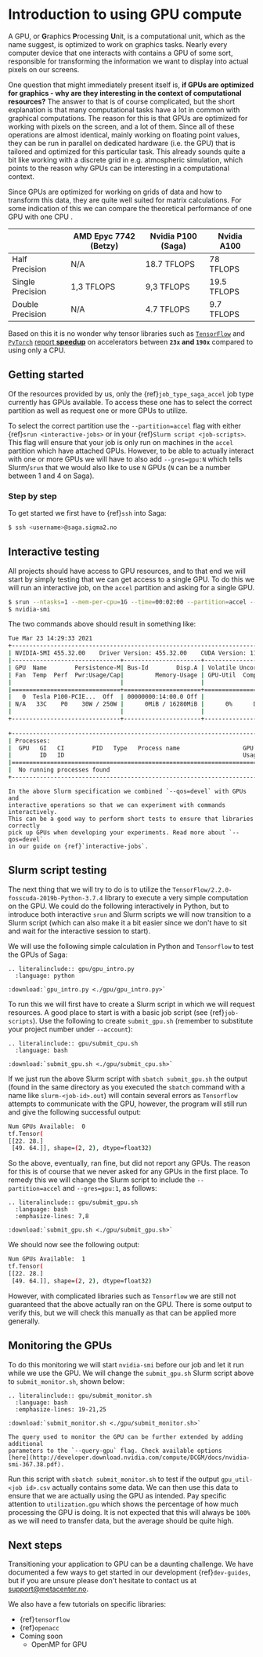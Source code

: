 # Introduction to using GPU compute

A GPU, or **G**raphics **P**rocessing **U**nit, is a computational unit, which
as the name suggest, is optimized to work on graphics tasks. Nearly every
computer device that one interacts with contains a GPU of some sort, responsible
for transforming the information we want to display into actual pixels on our
screens.

One question that might immediately present itself is, **if GPUs are optimized
for graphics - why are they interesting in the context of computational
resources?** The answer to that is of course complicated, but the short
explanation is that many computational tasks have a lot in common with
graphical computations. The reason for this is that GPUs are optimized for
working with pixels on the screen, and a lot of them. Since all of these
operations are almost identical, mainly working on floating point values, they
can be run in parallel on dedicated hardware (i.e. the GPU) that is tailored and
optimized for this particular task. This already sounds quite a bit like working
with a discrete grid in e.g. atmospheric simulation, which points to the reason
why GPUs can be interesting in a computational context.

Since GPUs are optimized for working on grids of data and how to transform this
data, they are quite well suited for matrix calculations. For some indication of
this we can compare the theoretical performance of one GPU with one CPU
.

| | AMD Epyc 7742 (Betzy) | Nvidia P100 (Saga) | Nvidia A100 |
|-|-----------------------|--------------------|-------------|
| Half Precision | N/A | 18.7 TFLOPS | 78 TFLOPS |
| Single Precision | 1,3 TFLOPS | 9,3 TFLOPS | 19.5 TFLOPS |
| Double Precision | N/A | 4.7 TFLOPS | 9.7 TFLOPS |

Based on this it is no wonder why tensor libraries such as
[`TensorFlow`](https://www.tensorflow.org/) and [`PyTorch`](https://pytorch.org/)
[report **speedup**](https://blog.tensorflow.org/2018/04/speed-up-tensorflow-inference-on-gpus-tensorRT.html)
on accelerators between **`23x` and `190x`** compared to using only a CPU.


## Getting started

Of the resources provided by us, only
the {ref}`job_type_saga_accel` job type
currently has GPUs available. To access these one has to select the correct
partition as well as request one or more GPUs to utilize.

To select the correct partition use the `--partition=accel` flag with either
{ref}`srun <interactive-jobs>`
or in your
{ref}`Slurm script <job-scripts>`.
This flag
will ensure that your job is only run on machines in the `accel` partition which
have attached GPUs. However, to be able to actually interact with one or more
GPUs we will have to also add `--gres=gpu:N` which tells Slurm/`srun` that we
would also like to use `N` GPUs (`N` can be a number between 1 and 4 on Saga).

### Step by step
To get started we first have to
{ref}`ssh` into Saga:
```bash
$ ssh <username>@saga.sigma2.no
```


## Interactive testing

All projects should have access to GPU resources, and to that end we will start
by simply testing that we can get access to a single GPU. To do this we will run
an interactive job, on the `accel` partition and asking for a single GPU.

```bash
$ srun --ntasks=1 --mem-per-cpu=1G --time=00:02:00 --partition=accel --gres=gpu:1 --qos=devel --account=<your project number> --pty bash -i
$ nvidia-smi
```

The two commands above should result in something like:

```bash
Tue Mar 23 14:29:33 2021                                                       
+-----------------------------------------------------------------------------+
| NVIDIA-SMI 455.32.00    Driver Version: 455.32.00    CUDA Version: 11.1     |
|-------------------------------+----------------------+----------------------+
| GPU  Name        Persistence-M| Bus-Id        Disp.A | Volatile Uncorr. ECC |
| Fan  Temp  Perf  Pwr:Usage/Cap|         Memory-Usage | GPU-Util  Compute M. |
|                               |                      |               MIG M. |
|===============================+======================+======================|
|   0  Tesla P100-PCIE...  Off  | 00000000:14:00.0 Off |                    0 |
| N/A   33C    P0    30W / 250W |      0MiB / 16280MiB |      0%      Default |
|                               |                      |                  N/A |
+-------------------------------+----------------------+----------------------+
                                                                               
+-----------------------------------------------------------------------------+
| Processes:                                                                  |
|  GPU   GI   CI        PID   Type   Process name                  GPU Memory |
|        ID   ID                                                   Usage      |
|=============================================================================|
|  No running processes found                                                 |
+-----------------------------------------------------------------------------+
```

```{note}
In the above Slurm specification we combined `--qos=devel` with GPUs and
interactive operations so that we can experiment with commands interactively.
This can be a good way to perform short tests to ensure that libraries correctly
pick up GPUs when developing your experiments. Read more about `--qos=devel`
in our guide on {ref}`interactive-jobs`.
```


## Slurm script testing

The next thing that we will try to do is to utilize the
`TensorFlow/2.2.0-fosscuda-2019b-Python-3.7.4` library to execute a very simple
computation on the GPU. We could do the following interactively in Python, but
to introduce both interactive `srun` and Slurm scripts we will now transition to
a Slurm script (which can also make it a bit easier since we don't have to sit
and wait for the interactive session to start).

We will use the following simple calculation in Python and `Tensorflow` to test
the GPUs of Saga:

```{eval-rst} 
.. literalinclude:: gpu/gpu_intro.py
  :language: python
```

```{eval-rst} 
:download:`gpu_intro.py <./gpu/gpu_intro.py>`
```

To run this we will first have to create a Slurm script in which we will request
resources. A good place to start is with a basic job
script (see {ref}`job-scripts`).
Use the following to create `submit_gpu.sh` (remember to substitute your project
number under `--account`):

```{eval-rst} 
.. literalinclude:: gpu/submit_cpu.sh
  :language: bash
```
```{eval-rst} 
:download:`submit_gpu.sh <./gpu/submit_cpu.sh>`
```

If we just run the above Slurm script with `sbatch submit_gpu.sh` the output
(found in the same directory as you executed the `sbatch` command with a name
like `slurm-<job-id>.out`) will contain several errors as `Tensorflow` attempts
to communicate with the GPU, however, the program will still run and give the
following successful output:

```bash
Num GPUs Available:  0                   
tf.Tensor(                               
[[22. 28.]                               
 [49. 64.]], shape=(2, 2), dtype=float32)
```

So the above, eventually, ran fine, but did not report any GPUs. The reason for
this is of course that we never asked for any GPUs in the first place. To remedy
this we will change the Slurm script to include the `--partition=accel` and
`--gres=gpu:1`, as follows:

```{eval-rst} 
.. literalinclude:: gpu/submit_gpu.sh
  :language: bash
  :emphasize-lines: 7,8
```
```{eval-rst} 
:download:`submit_gpu.sh <./gpu/submit_gpu.sh>`
```

We should now see the following output:

```bash
Num GPUs Available:  1                    
tf.Tensor(                                
[[22. 28.]                                
 [49. 64.]], shape=(2, 2), dtype=float32) 
```

However, with complicated libraries such as `Tensorflow` we are still not
guaranteed that the above actually ran on the GPU. There is some output to
verify this, but we will check this manually as that can be applied more
generally.


## Monitoring the GPUs

To do this monitoring we will start `nvidia-smi` before our job and let it run
while we use the GPU. We will change the `submit_gpu.sh` Slurm script above to
`submit_monitor.sh`, shown below:

```{eval-rst} 
.. literalinclude:: gpu/submit_monitor.sh
  :language: bash
  :emphasize-lines: 19-21,25
```
```{eval-rst} 
:download:`submit_monitor.sh <./gpu/submit_monitor.sh>`
```

```{note}
The query used to monitor the GPU can be further extended by adding additional
parameters to the `--query-gpu` flag. Check available options
[here](http://developer.download.nvidia.com/compute/DCGM/docs/nvidia-smi-367.38.pdf).
```

Run this script with `sbatch submit_monitor.sh` to test if the output
`gpu_util-<job id>.csv` actually contains some data. We can then use this data
to ensure that we are actually using the GPU as intended. Pay specific attention
to `utilization.gpu` which shows the percentage of how much processing the GPU
is doing. It is not expected that this will always be `100%` as we will need to
transfer data, but the average should be quite high.


## Next steps

Transitioning your application to GPU can be a daunting challenge. We have
documented a few ways to get
started in our development {ref}`dev-guides`, but if
you are unsure please don't hesitate to contact us at
[support@metacenter.no](mailto:support@metacenter.no).

We also have a few tutorials on specific libraries:
- {ref}`tensorflow`
- {ref}`openacc`
- Coming soon
  - OpenMP for GPU

